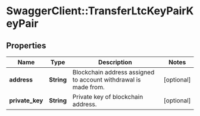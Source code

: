 # SwaggerClient::TransferLtcKeyPairKeyPair

## Properties
Name | Type | Description | Notes
------------ | ------------- | ------------- | -------------
**address** | **String** | Blockchain address assigned to account withdrawal is made from. | [optional] 
**private_key** | **String** | Private key of blockchain address. | [optional] 

